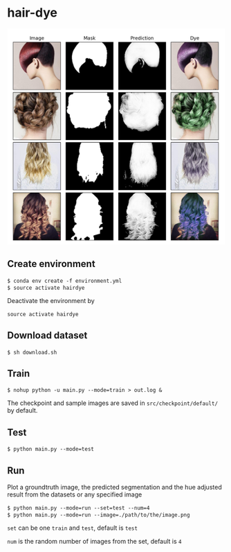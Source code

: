 # hair-dye

<img src="./sample.png" width="576"/>

## Create environment

```
$ conda env create -f environment.yml
$ source activate hairdye
```

Deactivate the environment by

```
source activate hairdye
```

## Download dataset

```
$ sh download.sh
```

## Train

```
$ nohup python -u main.py --mode=train > out.log &
```

The checkpoint and sample images are saved in `src/checkpoint/default/` by default.

## Test
```
$ python main.py --mode=test
```

## Run

Plot a groundtruth image, the predicted segmentation and the hue adjusted result from the datasets or any specified image

```
$ python main.py --mode=run --set=test --num=4
$ python main.py --mode=run --image=./path/to/the/image.png
```

`set` can be one `train` and `test`, default is `test`

`num` is the random number of images from the set, default is `4`
